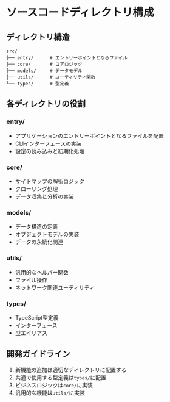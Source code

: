 # ソースコードディレクトリ構成

## ディレクトリ構造

```
src/
├── entry/      # エントリーポイントとなるファイル
├── core/       # コアロジック
├── models/     # データモデル
├── utils/      # ユーティリティ関数
└── types/      # 型定義
```

## 各ディレクトリの役割

### entry/
- アプリケーションのエントリーポイントとなるファイルを配置
- CLIインターフェースの実装
- 設定の読み込みと初期化処理

### core/
- サイトマップの解析ロジック
- クローリング処理
- データ収集と分析の実装

### models/
- データ構造の定義
- オブジェクトモデルの実装
- データの永続化関連

### utils/
- 汎用的なヘルパー関数
- ファイル操作
- ネットワーク関連ユーティリティ

### types/
- TypeScript型定義
- インターフェース
- 型エイリアス

## 開発ガイドライン

1. 新機能の追加は適切なディレクトリに配置する
2. 共通で使用する型定義は`types/`に配置
3. ビジネスロジックは`core/`に実装
4. 汎用的な機能は`utils/`に実装
